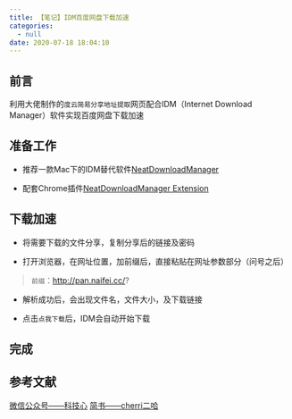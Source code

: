 ```yaml
---
title: 【笔记】IDM百度网盘下载加速
categories:
  - null
date: 2020-07-18 18:04:10
---
```


## 前言

利用大佬制作的`度云简易分享地址提取`网页配合IDM（Internet Download Manager）软件实现百度网盘下载加速

<!-- more -->

## 准备工作

- 推荐一款Mac下的IDM替代软件[NeatDownloadManager](http://www.neatdownloadmanager.com/index.php/en/)

- 配套Chrome插件[NeatDownloadManager Extension](https://chrome.google.com/webstore/detail/neatdownloadmanager-exten/cpcifbdmkopohnnofedkjghjiclmhdah)

## 下载加速

- 将需要下载的文件分享，复制分享后的链接及密码

- 打开浏览器，在网址位置，加前缀后，直接粘贴在网址参数部分（问号之后）

> `前缀`：http://pan.naifei.cc/?

- 解析成功后，会出现文件名，文件大小，及下载链接

- 点击`点我下载`后，IDM会自动开始下载

## 完成

## 参考文献

[微信公众号——科技心](https://mp.weixin.qq.com/mp/profile_ext?action=home&__biz=MzA3MzMwNTY2OA==&scene=124#wechat_redirect)
[简书——cherri二哈](https://www.jianshu.com/p/05c7f7d38b4a)

